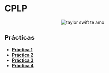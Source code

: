 # CPLP
 <p align="center">
  <img src= "https://img.buzzfeed.com/buzzfeed-static/static/2017-08/23/15/asset/buzzfeed-prod-fastlane-03/anigif_sub-buzz-21966-1503515425-1.gif" alt = "taylor swift te amo"/>
</p>

## Prácticas
* [**Práctica 1**](https://github.com/agusrnfr/CPLP/blob/main/Practica/Practica%201.pdf)
* [**Práctica 2**](https://github.com/agusrnfr/CPLP/blob/main/Practica/Practica%202.pdf)
* [**Práctica 3**](https://github.com/agusrnfr/CPLP/blob/main/Practica/Practica%203.pdf)
* [**Práctica 4**](https://github.com/agusrnfr/CPLP/blob/main/Practica/Practica%204.pdf)
